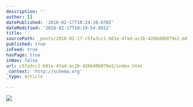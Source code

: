 ```yaml
---
description: ''
author: []
datePublished: '2016-02-17T10:24:10.670Z'
dateModified: '2016-02-17T10:19:54.801Z'
title: ''
sourcePath: _posts/2016-02-17-c5fa3cc1-b01e-4fad-ac2b-4266d0b079e2.md
published: true
inFeed: true
hasPage: true
inNav: false
url: c5fa3cc1-b01e-4fad-ac2b-4266d0b079e2/index.html
_context: 'http://schema.org'
_type: Article

---
```

![](https://the-grid-user-content.s3-us-west-2.amazonaws.com/ca349338-9e1f-4e59-9942-b1e6da200d58.jpg)